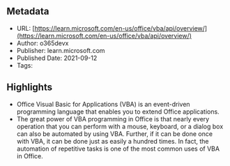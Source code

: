 ## Metadata

* URL: [https://learn.microsoft.com/en-us/office/vba/api/overview/](https://learn.microsoft.com/en-us/office/vba/api/overview/)
* Author: o365devx
* Publisher: learn.microsoft.com
* Published Date: 2021-09-12
* Tags: 

## Highlights

* Office Visual Basic for Applications (VBA) is an event-driven programming language that enables you to extend Office applications.
* The great power of VBA programming in Office is that nearly every operation that you can perform with a mouse, keyboard, or a dialog box can also be automated by using VBA. Further, if it can be done once with VBA, it can be done just as easily a hundred times. In fact, the automation of repetitive tasks is one of the most common uses of VBA in Office.
